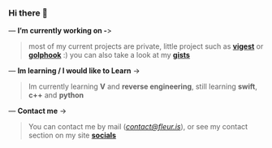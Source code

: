 ### Hi there 👋

— **I’m currently working on -**>
> most of my current projects are private, little project such as **[vigest](https://github.com/withs/vigest)** or **[golphook](https://github.com/golphook/)** :) you can also take a look at my **[gists](https://gist.github.com/withs)** 

— **Im learning / I would like to Learn** ->
> Im currently learning **V** and **reverse engineering**, still learning **swift**, **c++** and **python**

— **Contact me** ->
> You can contact me by mail (*contact@fleur.is*), or see my contact section on my site **[socials](https://fleur.is)**
